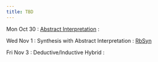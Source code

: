 ```yaml
---
title: TBD
---
```


Mon Oct 30
: [Abstract Interpretation](https://groups.seas.harvard.edu/courses/cs252/2015fa/lectures/Lec05-AbstractInt.pdf)
  : []()

Wed Nov 1
: Synthesis with Abstract Interpretation
  : [RbSyn](https://sankhs.com/static/rbsyn-pldi21.pdf)

Fri Nov 3
: Deductive/Inductive Hybrid
  : []()
